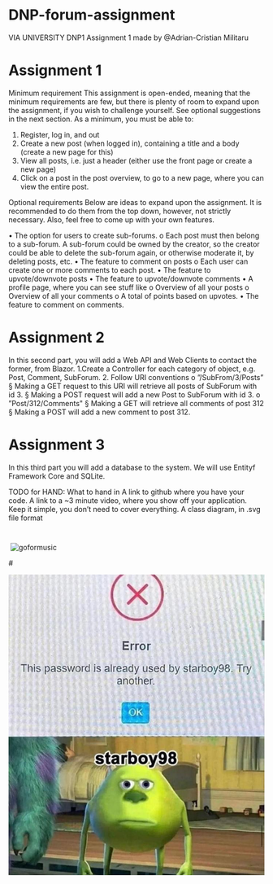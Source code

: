 # DNP-forum-assignment

VIA UNIVERSITY DNP1 Assignment 1 made by @Adrian-Cristian Militaru 

# Assignment 1
Minimum requirement
This assignment is open-ended, meaning that the minimum requirements are few, but there is plenty of 
room to expand upon the assignment, if you wish to challenge yourself. See optional suggestions in the 
next section.
As a minimum, you must be able to:
1. Register, log in, and out
2. Create a new post (when logged in), containing a title and a body (create a new page for this)
3. View all posts, i.e. just a header (either use the front page or create a new page)
4. Click on a post in the post overview, to go to a new page, where you can view the entire post.

Optional requirements
Below are ideas to expand upon the assignment. It is recommended to do them from the top down, 
however, not strictly necessary. Also, feel free to come up with your own features.

• The option for users to create sub-forums. 
o Each post must then belong to a sub-forum. A sub-forum could be owned by the creator, so 
the creator could be able to delete the sub-forum again, or otherwise moderate it, by 
deleting posts, etc.
• The feature to comment on posts
	o Each user can create one or more comments to each post.
• The feature to upvote/downvote posts
• The feature to upvote/downvote comments
• A profile page, where you can see stuff like
	o Overview of all your posts
	o Overview of all your comments
	o A total of points based on upvotes.
• The feature to comment on comments.

# Assignment 2
In this second part, you will add a Web API and Web Clients to contact the former, from Blazor.
1.Create a Controller for each category of object, e.g. Post, Comment, SubForum.
2. Follow URI conventions 
o ”/SubFrom/3/Posts”
	§ Making a GET request to this URI will retrieve all posts of SubForum with id 3.
	§ Making a POST request will add a new Post to SubForum with id 3.
o ”Post/312/Comments"
	§ Making a GET will retrieve all comments of post 312
	§ Making a POST will add a new comment to post 312.
	
# Assignment 3
In this third part you will add a database to the system. We will use Entityf Framework Core and SQLite.



TODO for HAND:
What to hand in
A link to github where you have your code.
A link to a ~3 minute video, where you show off your application. Keep it simple, you don’t need to cover 
everything.
A class diagram, in .svg file format

#
<p>&nbsp;<img align="center" src="https://github-readme-stats.vercel.app/api?username=goformusic&show_icons=true&locale=en&theme=radical" alt="goformusic" /></p>
#

![Alt text](https://raw.githubusercontent.com/GoForMusic/DNP-forum-assignment/master/276173588_1013544566036941_7580151942647930064_n.png)

